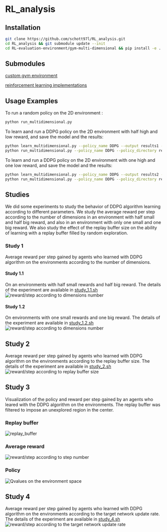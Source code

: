 # RL_analysis

## Installation

```sh
git clone https://github.com/schott97l/RL_analysis.git
cd RL_analysis && git submodule update --init
cd RL-evaluation-environment/gym-multi-dimensional && pip install -e .
```

## Submodules

[custom gym environment](https://github.com/hroussille/RL-evaluation-environment)

[reinforcement learning implementations](https://github.com/schott97l/RL_implementations)

## Usage Examples
To run a random policy on the 2D environment :
```sh
python run_multidimensional.py
```

To learn aand run a DDPG policy on the 2D environment with half high and low reward, and save the model and the results:
```sh
python learn_multidimensional.py --policy_name DDPG --output results1 --save --high_reward_count half --low_reward_count half
python run_multidimensional.py --policy_name DDPG --policy_directory results1/models --high_reward_count half --low_reward_count half
```

To learn and run a DDPG policy on the 2D environment with one high and one low reward, and save the model and the results:
```sh
python learn_multidimensional.py --policy_name DDPG --output results2 --save --high_reward_count one --low_reward_count one
python run_multidimensional.py --policy_name DDPG --policy_directory results2/models --high_reward_count one --low_reward_count one
```

## Studies
We did some experiments to study the behavior of DDPG algorithm learning according to different parameters.
We study the average reward per step according to the number of dimensions in an environment with half small and half big reward, and also in an environment with only one small and one big reward. We also study the effect of the replay buffer size on the ability of learning with a replay buffer filled by random exploration.

### Study 1
Average reward per step gained by agents who learned with DDPG algorithm on the environments according to the number of dimensions.

#### Study 1.1
On an environments with half small rewards and half big reward.
The details of the experiment are available in [study_1.1.sh](https://github.com/schott97l/RL_analysis/blob/master/Studies/Study_1.1/study_1.1.sh)
![reward/step according to dimensions number](https://lh3.googleusercontent.com/IuhnrDTJpFqRgSwEEpvqcJ0OjNAOmRKf74HAU6bgqRTNsQlyExtfpBOWxsfhgewEtW4KgM5ZXGorPA)

#### Study 1.2
On environments with one small rewards and one big reward.
The details of the experiment are available in [study_1.2.sh](https://github.com/schott97l/RL_analysis/blob/master/Studies/Study_1.2/study_1.2.sh)
![reward/step according to dimensions number](https://lh3.googleusercontent.com/6RA4bFGruiqC0fdrqJW8i0jrsBkrW9RtNGl33_LsQ9Lf6B3Gova4oNEUVCUm1Gdsgydd85dvkui3jw)

## Study 2
Average reward per step gained by agents who learned with DDPG algorithm on the environments according to the replay buffer size.
The details of the experiment are available in [study_2.sh](https://github.com/schott97l/RL_analysis/blob/master/Studies/Study_2/study_2.sh)
![reward/step according to replay buffer size](https://lh3.googleusercontent.com/sm4Ng-SHe_RiyQZvN8TlS5EkxiwvlY2OqxLTQykvQ79OFHdaE3zyLw6sKTgSRJhIuvIoCm5klCQgPw )
## Study 3

Visualization of the policy and reward per step gained by an agents who leared with the DDPG algorithm on the environments.
The replay buffer was filtered to impose an unexplored region in the center.

### Replay buffer
![replay_buffer](https://raw.githubusercontent.com/schott97l/RL_analysis/master/Studies/Study_3/result/visualizations/rb.png)

### Average reward
![reward/step according to step number](https://raw.githubusercontent.com/schott97l/RL_analysis/master/Studies/Study_3/result/visualizations/scores.png)
### Policy
![Qvalues on the environment space](https://raw.githubusercontent.com/schott97l/RL_analysis/master/Studies/Study_3/result/visualizations/Q_contour_time.gif)

## Study 4
Average reward per step gained by agents who learned with DDPG algorithm on the environments according to the target network update rate.
The details of the experiment are available in [study_4.sh](https://github.com/schott97l/RL_analysis/blob/master/Studies/Study_4/study_4.sh)
![reward/step according to the target network update rate](https://lh3.googleusercontent.com/VJdtv-U66-MbyfVqLA1EOoyoQha5bEB9C6mQ5FUWHPFVwJj67T_Oq-4IT-_dIYPe1dPGwCL6RPdc9A)
